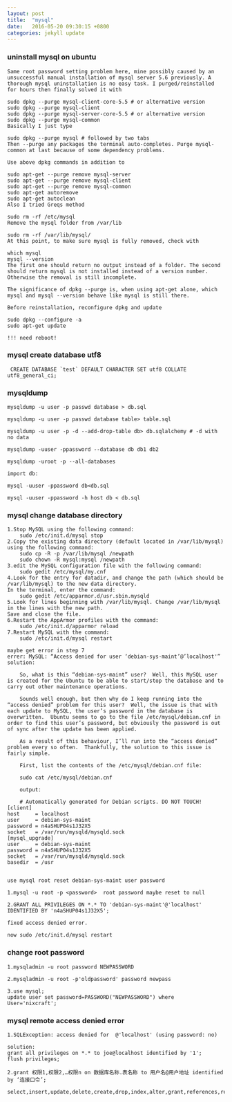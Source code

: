 ```yaml
---
layout: post
title:  "mysql"
date:   2016-05-20 09:30:15 +0800
categories: jekyll update
---
```


### uninstall mysql on ubuntu

    Same root password setting problem here, mine possibly caused by an unsuccessful manual installation of mysql server 5.6 previously. A thorough mysql uninstallation is no easy task. I purged/reinstalled for hours then finally solved it with

    sudo dpkg --purge mysql-client-core-5.5 # or alternative version
    sudo dpkg --purge mysql-client
    sudo dpkg --purge mysql-server-core-5.5 # or alternative version
    sudo dpkg --purge mysql-common
    Basically I just type

    sudo dpkg --purge mysql # followed by two tabs
    Then --purge any packages the terminal auto-completes. Purge mysql-common at last because of some dependency problems.

    Use above dpkg commands in addition to

    sudo apt-get --purge remove mysql-server
    sudo apt-get --purge remove mysql-client
    sudo apt-get --purge remove mysql-common
    sudo apt-get autoremove
    sudo apt-get autoclean
    Also I tried Greqs method

    sudo rm -rf /etc/mysql
    Remove the mysql folder from /var/lib

    sudo rm -rf /var/lib/mysql/
    At this point, to make sure mysql is fully removed, check with

    which mysql
    mysql --version
    The first one should return no output instead of a folder. The second should return mysql is not installed instead of a version number. Otherwise the removal is still incomplete.

    The significance of dpkg --purge is, when using apt-get alone, which mysql and mysql --version behave like mysql is still there.

    Before reinstallation, reconfigure dpkg and update

    sudo dpkg --configure -a
    sudo apt-get update

    !!! need reboot!


### mysql create database utf8

     CREATE DATABASE `test` DEFAULT CHARACTER SET utf8 COLLATE utf8_general_ci;


### mysqldump

    mysqldump -u user -p passwd database > db.sql

    mysqldump -u user -p passwd database table> table.sql

    mysqldump -u user -p -d --add-drop-table db> db.sqlalchemy # -d with no data

    mysqldump -uuser -ppassword --database db db1 db2

    mysqldump -uroot -p --all-databases

    import db:

    mysql -uuser -ppassword db<db.sql

    mysql -uuser -ppassword -h host db < db.sql

### mysql change database directory

    1.Stop MySQL using the following command:
        sudo /etc/init.d/mysql stop
    2.Copy the existing data directory (default located in /var/lib/mysql) using the following command:
        sudo cp -R -p /var/lib/mysql /newpath
        sudo chown -R mysql:mysql /newpath
    3.edit the MySQL configuration file with the following command:
        sudo gedit /etc/mysql/my.cnf
    4.Look for the entry for datadir, and change the path (which should be /var/lib/mysql) to the new data directory.
    In the terminal, enter the command:
        sudo gedit /etc/apparmor.d/usr.sbin.mysqld
    5.Look for lines beginning with /var/lib/mysql. Change /var/lib/mysql in the lines with the new path.
    Save and close the file.
    6.Restart the AppArmor profiles with the command:
        sudo /etc/init.d/apparmor reload
    7.Restart MySQL with the command:
        sudo /etc/init.d/mysql restart

    maybe get error in step 7
    errer: MySQL: “Access denied for user ‘debian-sys-maint’@’localhost'”
    solution:

        So, what is this “debian-sys-maint” user?  Well, this MySQL user is created for the Ubuntu to be able to start/stop the database and to carry out other maintenance operations.

        Sounds well enough, but then why do I keep running into the “access denied” problem for this user?  Well, the issue is that with each update to MySQL, the user’s password in the database is overwritten.  Ubuntu seems to go to the file /etc/mysql/debian.cnf in order to find this user’s password, but obviously the password is out of sync after the update has been applied.

        As a result of this behaviour, I’ll run into the “access denied” problem every so often.  Thankfully, the solution to this issue is fairly simple.

        First, list the contents of the /etc/mysql/debian.cnf file:

        sudo cat /etc/mysql/debian.cnf

        output:

        # Automatically generated for Debian scripts. DO NOT TOUCH!
    [client]
    host     = localhost
    user     = debian-sys-maint
    password = n4aSHUP04s1J32X5
    socket   = /var/run/mysqld/mysqld.sock
    [mysql_upgrade]
    user     = debian-sys-maint
    password = n4aSHUP04s1J32X5
    socket   = /var/run/mysqld/mysqld.sock
    basedir  = /usr


    use mysql root reset debian-sys-maint user password

    1.mysql -u root -p <password>  root password maybe reset to null

    2.GRANT ALL PRIVILEGES ON *.* TO 'debian-sys-maint'@'localhost' IDENTIFIED BY 'n4aSHUP04s1J32X5';

    fixed access denied error.

    now sudo /etc/init.d/mysql restart


### change root password

    1.mysqladmin -u root password NEWPASSWORD

    2.mysqladmin -u root -p'oldpassword' password newpass

    3.use mysql;
    update user set password=PASSWORD("NEWPASSWORD") where User='nixcraft';


### mysql remote access denied error

    1.SQLException: access denied for  @'localhost' (using password: no)

    solution:
    grant all privileges on *.* to joe@localhost identified by '1';
    flush privileges;

    2.grant 权限1,权限2,…权限n on 数据库名称.表名称 to 用户名@用户地址 identified by ‘连接口令’;

    select,insert,update,delete,create,drop,index,alter,grant,references,reload,shutdown,process,file
